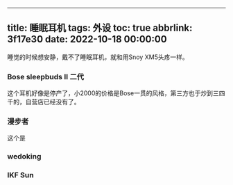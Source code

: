 
---
title: 睡眠耳机
tags: 外设
toc: true
abbrlink: 3f17e30
date: 2022-10-18 00:00:00
---

睡觉的时候想安静，戴不了睡眠耳机，就和用Snoy XM5头疼一样。

### Bose sleepbuds II 二代

这个耳机好像是停产了，小2000的价格是Bose一贯的风格，第三方也于炒到三四千的，自营店已经没有了。

### 漫步者

这个是

### **wedoking**

### IKF Sun